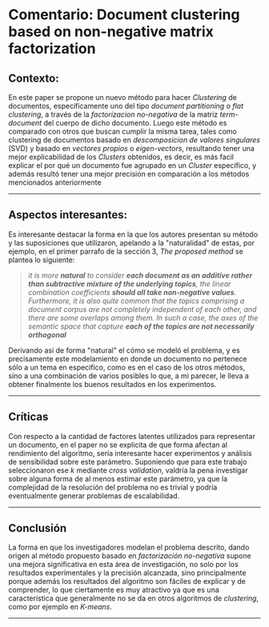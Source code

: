 # Comentario: Document clustering based on non-negative matrix factorization

## Contexto:

En este paper se propone un nuevo método  para hacer *Clustering* de documentos, específicamente uno del tipo *document partitioning* o *flat clustering*, a través de la *factorizacion no-negativa* de la matriz *term-document* del cuerpo de dicho documento. Luego este método es comparado con otros que buscan cumplir la misma tarea, tales como clustering de documentos basado en *descomposicion de valores singulares* (SVD) y basado en *vectores propios* o *eigen-vectors*, resultando tener una mejor explicabilidad de los *Clusters* obtenidos, es decir, es más facil explicar el por qué un documento fue agrupado en un *Cluster* específico, y además resultó tener una mejor precisión en comparación a los métodos mencionados anteriormente 


---
## Aspectos interesantes:

Es interesante destacar la forma en la que los autores presentan su método  y las suposiciones que utilizaron, apelando a la "naturalidad" de estas, por ejemplo, en el primer parrafo de la sección 3, *The proposed method* se plantea lo siguiente:

> *it is more __natural__ to consider __each document as an additive rather than subtractive mixture of the underlying topics__, the linear combination coefficients __should all take non-negative values__. Furthermore, it is also quite common that the topics comprising a document corpus are not completely independent of each other, and there are some overlaps among them. In such a case, the axes of the semantic space that capture __each of the topics are  not necessarily orthogonal__*

Derivando así de forma "natural" el cómo se modeló el problema, y es precisamente este modelamiento en donde un documento no pertenece sólo a un tema en específico, como es en el caso de los otros métodos, sino a una combinación de varios posibles lo que, a mi parecer, le lleva a obtener finalmente los buenos resultados en los experimentos.

---
## Críticas

Con respecto a la cantidad de factores latentes utilizados para representar un documento, en el paper no se explicita de que forma afectan al rendimiento del algoritmo, sería interesante hacer experimentos y análisis de sensibilidad sobre este parámetro. Suponiendo que para este trabajo seleccionaron ese *k* mediante *cross validation*, valdría la pena investigar sobre alguna forma de al menos estimar este parámetro, ya que la complejidad de la resolución del problema no es trivial y podría eventualmente generar problemas de escalabilidad. 

---

## Conclusión

La forma en que los investigadores modelan el problema descrito, dando origen al método propuesto basado en *factorización no-negativa* supone una mejora significativa en esta área de investigación, no solo por los resultados experimentales y la precisión alcanzada, sino principalmente porque además los resultados del algoritmo son fáciles de explicar y de comprender, lo que ciertamente es muy atractivo ya que es una característica que generalmente no se da en otros algoritmos de *clustering*, como por ejemplo en *K-means*.

---